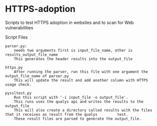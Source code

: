 # HTTPS-adoption
Scripts to test HTTPS adoption in websites and to scan for Web vulnerabilities

Script Files

	parser.py:
		needs two arguments first is input_file_name, other is results_output_file_name
		This generates the header results into the output_file

	https.py
		After running the parser, run this file with one argument the output_file_name of parser.py
		This will update the result and add another column with HTTPS usage check.

	pyssltest.py
		Run this script with '-i input_file -o output_file'.
		This runs uses the qualys api and writes the results to the output_file
		This will also create a directory called results with the files that it receives as result from the qualys 		   test.
		These result files are parsed to generate the output_file.

